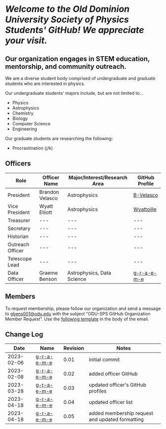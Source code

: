 # *Welcome to the Old Dominion University Society of Physics Students' GitHub! We appreciate your visit.*

## Our organization engages in STEM education, mentorship, and community outreach.

We are a diverse student body comprised of undergraduate and graduate students who are interested in physics.

Our undergraduate students' majors include, but are not limited to...
- Physics
- Astrophysics
- Chemistry
- Biology
- Computer Science
- Engineering

Our graduate students are researching the following:
- Procrastination (j/k)

## Officers
| Role | Officer Name | Major/Interest/Research Area | GitHub Profile |
|---|---|---|---|
| President | Brandon Velasco | Astrophysics | [B-Velasco](https://github.com/B-Velasco)|
| Vice President | Wyatt Elliott | Astrophysics | [Wyattoille](https://github.com/Wyattoille) |
| Treasurer | --- | --- |---|
| Secretary | --- | --- |---|
| Historian | --- | --- |---|
| Outreach Officer | --- | --- |---|
| Telescope Lead | --- | --- |---|
| Data Officer | Graeme Benson | Astrophysics, Data Science | [g-r-a-e-m-e](https://github.com/g-r-a-e-m-e) |

## Members
To request membership, please follow our organization and send a message to gbens001@odu.edu with the subject "ODU-SPS GitHub Organization Member Request". Use the [following template](https://github.com/odu-sps/.github/blob/264f33293b19bd07d1a6bdfd43d55d1eec683371/templates/membership-request.txt) in the body of the email.

## Change Log 
| Date | Name | Revision | Notes |
|---|---|---|---|
| 2023-02-06 | [g-r-a-e-m-e](https://github.com/g-r-a-e-m-e) | 0.01 | initial commit |
| 2023-02-08 | [g-r-a-e-m-e](https://github.com/g-r-a-e-m-e) | 0.02 | added officer GitHub |
| 2023-03-28 | [g-r-a-e-m-e](https://github.com/g-r-a-e-m-e) | 0.03 | updated officer's GitHub profiles |
| 2023-04-18 | [g-r-a-e-m-e](https://github.com/g-r-a-e-m-e) | 0.04 | updated officer list |
| 2023-04-18 | [g-r-a-e-m-e](https://github.com/g-r-a-e-m-e) | 0.05 | added membership request and updated formatting |
